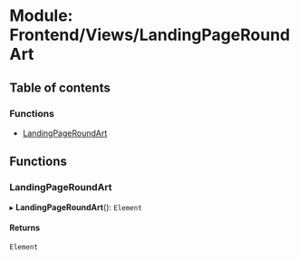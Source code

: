 # Module: Frontend/Views/LandingPageRoundArt

## Table of contents

### Functions

- [LandingPageRoundArt](Frontend_Views_LandingPageRoundArt.md#landingpageroundart)

## Functions

### LandingPageRoundArt

▸ **LandingPageRoundArt**(): `Element`

#### Returns

`Element`
